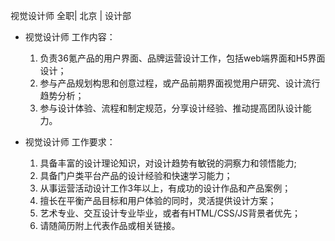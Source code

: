视觉设计师 全职| 北京 | 设计部

* 视觉设计师 工作内容：

  1. 负责36氪产品的用户界面、品牌运营设计工作，包括web端界面和H5界面设计；
  1. 参与产品规划构思和创意过程，或产品前期界面视觉用户研究、设计流行趋势分析；  1. 参与设计体验、流程和制定规范，分享设计经验、推动提高团队设计能力。
  

* 视觉设计师 工作要求：

  1. 具备丰富的设计理论知识，对设计趋势有敏锐的洞察力和领悟能力;  1. 具备门户类平台产品的设计经验和快速学习能力；  1. 从事运营活动设计工作3年以上，有成功的设计作品和产品案例；  1. 擅长在平衡产品目标和用户体验的同时，灵活提供设计方案；  1. 艺术专业、交互设计专业毕业，或者有HTML/CSS/JS背景者优先；  1. 请随简历附上代表作品或相关链接。

